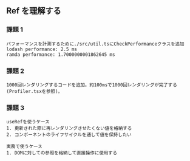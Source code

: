 ## Ref を理解する

### 課題 1

    パフォーマンスを計測するために./src/util.tsにCheckPerformanceクラスを追加
    lodash performance: 2.5 ms
    ramda performance: 1.7000000001862645 ms

### 課題 2

    1000回レンダリングするコードを追加。約100msで1000回レンダリングが完了する(Profiler.tsxを参照)。

### 課題 3

    useRefを使うケース
    1. 更新された際に再レンダリングさせたくない値を格納する
    2. コンポーネントのライフサイクルを通して値を保持したい

    実務で使うケース
    1. DOMに対しての参照を格納して直接操作に使用する
